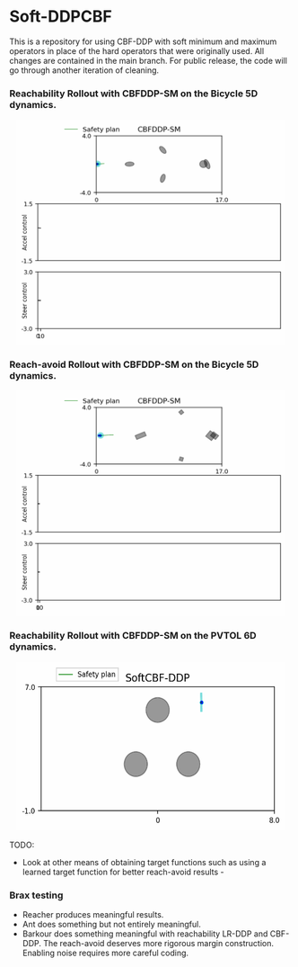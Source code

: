 # Soft-DDPCBF

This is a repository for using CBF-DDP with soft minimum and maximum operators in place of the hard operators that were originally used. All changes are contained in the main branch. For public release, the code will go through another iteration of cleaning.

### Reachability Rollout with CBFDDP-SM on the Bicycle 5D dynamics.
<p align="center">
<img src="./videos/bic5d_reachability_softddpcbf.gif" width="480" height="400" />
</p>

### Reach-avoid Rollout with CBFDDP-SM on the Bicycle 5D dynamics.
<p align="center">
<img src="./videos/bic5d_reachavoid_softddpcbf.gif" width="480" height="400" />
</p>

### Reachability Rollout with CBFDDP-SM on the PVTOL 6D dynamics.
<p align="center">
<img src="./videos/pvtol_softddpcbf.gif" width="480" height="300" />
</p>

TODO:
- Look at other means of obtaining target functions such as using a learned target function for better reach-avoid results - 

### Brax testing

- Reacher produces meaningful results.
- Ant does something but not entirely meaningful.
- Barkour does something meaningful with reachability LR-DDP and CBF-DDP. The reach-avoid deserves more rigorous margin construction. Enabling noise requires more careful
  coding.

